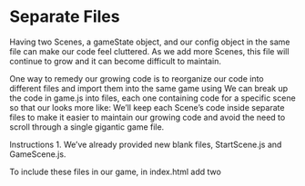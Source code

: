 # Separate Files
Having two Scenes, a gameState object, and our config object in the same file can make our code feel cluttered. As we add more Scenes, this file will continue to grow and it can become difficult to maintain.

One way to remedy our growing code is to reorganize our code into different files and import them into the same game using <script> elements inside our index.html file.

Currently, the <body> of index.html looks like:

<body>
  <script src="https://cdn.jsdelivr.net/npm/phaser@3.16.2/dist/phaser.min.js"></script>
  <script src="game.js"></script>
</body>
We can break up the code in game.js into files, each one containing code for a specific scene so that our <body> looks more like:

<body>
  <script src="https://cdn.jsdelivr.net/npm/phaser@3.16.2/dist/phaser.min.js"></script>

  <script src="firstScene.js"></script>
  <script src="secondScene.js"></script>
  <script src="thirdScene.js"></script>
  <script src="game.js"></script>
</body>
We’ll keep each Scene’s code inside separate files to make it easier to maintain our growing code and avoid the need to scroll through a single gigantic game file.

Instructions
1.
We’ve already provided new blank files, StartScene.js and GameScene.js.

To include these files in our game, in index.html add two <script> elements BELOW the <script> element that links to the Phaser CDN.

One of the <script> will have a src attribute of "StartScene.js" and the other a src attribute of "GameScene.js".

2.
Copy the entire code for the StartScene class from game.js and paste the code into the StartScene.js file.

Remove the code for the StartScene class from game.js.

3.
Like we did for StartScene, transfer the GameScene scene code to the GameScene.js. Make sure that the game.js no longer has the GameScene code.